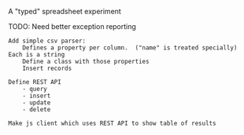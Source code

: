 A "typed" spreadsheet experiment



TODO:
    Need better exception reporting

    Add simple csv parser:
        Defines a property per column.  ("name" is treated specially)  Each is a string
        Define a class with those properties
        Insert records

    Define REST API
        - query
        - insert
        - update
        - delete

    Make js client which uses REST API to show table of results
